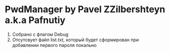 # PwdManager by Pavel ZZilbershteyn a.k.a Pafnutiy

1) Собрано с флагом Debug
2) Отсутсвует файл list.txt, который будет сформирован при добавлении первого пароля локально
